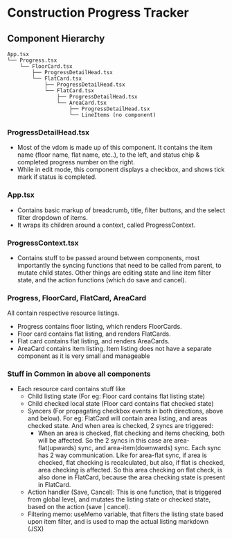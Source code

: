 # Construction Progress Tracker

## Component Hierarchy

```
App.tsx
└── Progress.tsx 
    └── FloorCard.tsx
        ├── ProgressDetailHead.tsx
        └── FlatCard.tsx
            ├── ProgressDetailHead.tsx
            └── FlatCard.tsx
                ├── ProgressDetailHead.tsx
                └── AreaCard.tsx
                    ├── ProgressDetailHead.tsx
                    └── LineItems (no component)
```

### ProgressDetailHead.tsx
- Most of the vdom is made up of this component. It contains the item name (floor name, flat name, etc..), to the left, and status chip & completed progress number on the right.
- While in edit mode, this component displays a checkbox, and shows tick mark if status is completed.

### App.tsx
- Contains basic markup of breadcrumb, title, filter buttons, and the select filter dropdown of items. 
- It wraps its children around a context, called ProgressContext.

### ProgressContext.tsx
- Contains stuff to be passed around between components, most importantly the syncing functions that need to be called from parent, to mutate child states. Other things are editing state and line item filter state, and the action functions (which do save and cancel).

### Progress, FloorCard, FlatCard, AreaCard
All contain respective resource listings. 
- Progress contains floor listing, which renders FloorCards.
- Floor card contains flat listing, and renders FlatCards.
- Flat card contains flat listing, and renders AreaCards.
- AreaCard contains item listing. Item listing does not have a separate component as it is very small and manageable

### Stuff in Common in above all components
- Each resource card contains stuff like
  - Child listing state (For eg: Floor card contains flat listing state)
  - Child checked local state (Floor card contains flat checked state)
  - Syncers (For propagating checkbox events in both directions, above and below). For eg: FlatCard will contain area listing, and areas checked state. And when area is checked, 2 syncs are triggered:
    - When an area is checked, flat checking and items checking, both will be affected. So the 2 syncs in this case are area-flat(upwards) sync, and area-item(downwards) sync. Each sync has 2 way communication. Like for area-flat sync, if area is checked, flat checking is recalculated, but also, if flat is checked, area checking is affected. So this area checking on flat check, is also done in FlatCard, because the area checking state is present in FlatCard.
  - Action handler (Save, Cancel): This is one function, that is triggered from global level, and mutates the listing state or checked state, based on the action (save | cancel).
  - Filtering memo: useMemo variable, that filters the listing state based upon item filter, and is used to map the actual listing markdown (JSX)